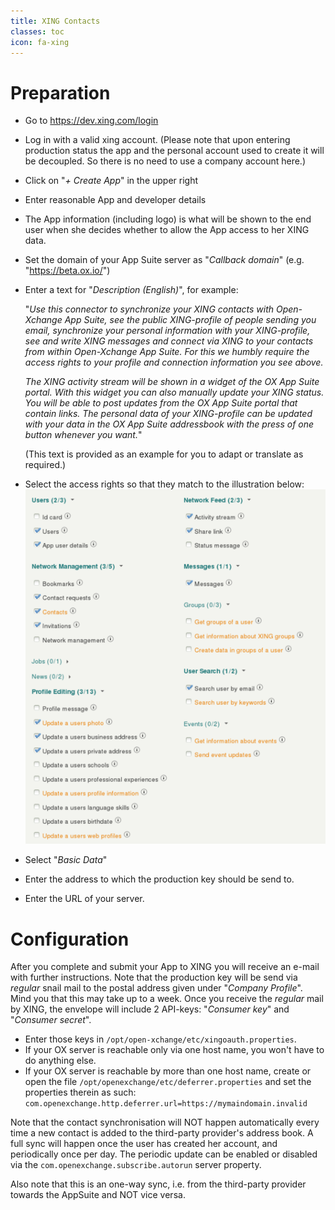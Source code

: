 ```yaml
---
title: XING Contacts
classes: toc
icon: fa-xing
---
```


# Preparation

* Go to https://dev.xing.com/login
* Log in with a valid xing account. (Please note that upon entering production status the app and the personal account used to create it will be decoupled. So there is no need to use a company account here.)
* Click on "*+ Create App*" in the upper right
* Enter reasonable App and developer details
* The App information (including logo) is what will be shown to the end user when she decides whether to allow the App access to her XING data.
* Set the domain of your App Suite server as "*Callback domain*" (e.g. "https://beta.ox.io/")
* Enter a text for "*Description (English)*", for example:
	
	"*Use this connector to synchronize your XING contacts with Open-Xchange App Suite, see the public XING-profile of people sending you email, synchronize your personal information with your XING-profile, see and write XING messages and connect via XING to your contacts from within Open-Xchange App Suite. For this we humbly require the access rights to your profile and connection information you see above.*

	*The XING activity stream will be shown in a widget of the OX App Suite portal. With this widget you can also manually update your XING status.
You will be able to post updates from the OX App Suite portal that contain links.
The personal data of your XING-profile can be updated with your data in the OX App Suite addressbook with the press of one button whenever you want.*"

    (This text is provided as an example for you to adapt or translate as required.)
* Select the access rights so that they match to the illustration below:
   ![](xing/xing-shot.png)
* Select "*Basic Data*"
* Enter the address to which the production key should be send to.
* Enter the URL of your server.


# Configuration

After you complete and submit your App to XING you will receive an e-mail with further instructions. Note that the production key will be send via _regular_ snail mail to the postal address given under "*Company Profile*". Mind you that this may take up to a week. Once you receive the _regular_ mail by XING, the envelope will include 2 API-keys: "*Consumer key*" and "*Consumer secret*".

* Enter those keys in `/opt/open-xchange/etc/xingoauth.properties`.
* If your OX server is reachable only via one host name, you won't have to do anything else.
* If your OX server is reachable by more than one host name, create or open the file `/opt/openexchange/etc/deferrer.properties` and set the properties therein as such:
	`com.openexchange.http.deferrer.url=https://mymaindomain.invalid`

Note that the contact synchronisation will NOT happen automatically every time a new contact is added to the third-party provider's address book. A full sync will happen once the user has created her account, and periodically once per day. The periodic update can be enabled or disabled via the `com.openexchange.subscribe.autorun` server property.

Also note that this is an one-way sync, i.e. from the third-party provider towards the AppSuite and NOT vice versa.
